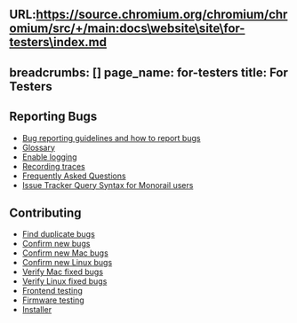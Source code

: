 URL:https://source.chromium.org/chromium/chromium/src/+/main:docs\website\site\for-testers\index.md
---
breadcrumbs: []
page_name: for-testers
title: For Testers
---

## Reporting Bugs

* [Bug reporting guidelines and how to report
  bugs](/for-testers/bug-reporting-guidelines)
* [Glossary](/chromium-os/developer-library/glossary/)
* [Enable logging](/for-testers/enable-logging)
* [Recording
  traces](/developers/how-tos/trace-event-profiling-tool/recording-tracing-runs)
* [Frequently Asked Questions](/for-testers/faq)
* [Issue Tracker Query Syntax for Monorail users](/for-testers/query-syntax)

## Contributing

* [Find duplicate bugs](https://issues.chromium.org/issues?q=status:open)
* [Confirm new bugs](https://issues.chromium.org/issues?q=status:new)
* [Confirm new Mac bugs](https://issues.chromium.org/issues?q=status:new%20customfield1223084:%22Mac%22)
* [Confirm new Linux bugs](https://issues.chromium.org/issues?q=status:new%20customfield1223084:%22Linux%22)
* [Verify Mac fixed bugs](https://issues.chromium.org/issues?q=status:fixed%20customfield1223084:%22Mac%22)
* [Verify Linux fixed bugs](https://issues.chromium.org/issues?q=status:fixed%20customfield1223084:%22Linux%22)
* [Frontend testing](/for-testers/frontend-testing)
* [Firmware testing](https://chromium.googlesource.com/chromiumos/third_party/autotest/+/HEAD/docs/faft-how-to-run-doc.md)
* [Installer](/for-testers/installer)
